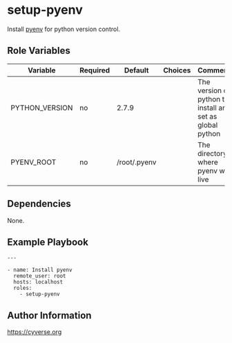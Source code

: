 setup-pyenv
=========

Install [pyenv](https://github.com/pyenv/pyenv) for python version control.

Role Variables
--------------

| Variable       | Required | Default      | Choices | Comments                                                  |
|----------------|----------|--------------|---------|-----------------------------------------------------------|
| PYTHON_VERSION | no       | 2.7.9        |         | The version of python to install and set as global python |
| PYENV_ROOT     | no       | /root/.pyenv |         | The directory where pyenv will live                       |

Dependencies
------------
None.

Example Playbook
----------------

```
---

- name: Install pyenv
  remote_user: root
  hosts: localhost
  roles:
    - setup-pyenv
```

Author Information
------------------

https://cyverse.org

